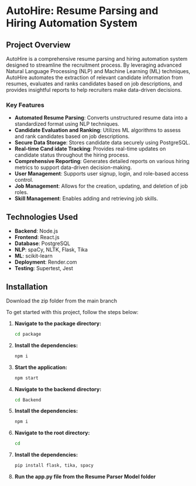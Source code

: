 # AutoHire: Resume Parsing and Hiring Automation System

## Project Overview

AutoHire is a comprehensive resume parsing and hiring automation system designed to streamline the recruitment process. By leveraging advanced Natural Language Processing (NLP) and Machine Learning (ML) techniques, AutoHire automates the extraction of relevant candidate information from resumes, evaluates and ranks candidates based on job descriptions, and provides insightful reports to help recruiters make data-driven decisions.

### Key Features

- **Automated Resume Parsing**: Converts unstructured resume data into a standardized format using NLP techniques.
- **Candidate Evaluation and Ranking**: Utilizes ML algorithms to assess and rank candidates based on job descriptions.
- **Secure Data Storage**: Stores candidate data securely using PostgreSQL.
- **Real-time Cand idate Tracking**: Provides real-time updates on candidate status throughout the hiring process.
- **Comprehensive Reporting**: Generates detailed reports on various hiring metrics to support data-driven decision-making.
- **User Management**: Supports user signup, login, and role-based access control.
- **Job Management**: Allows for the creation, updating, and deletion of job roles.
- **Skill Management**: Enables adding and retrieving job skills.

## Technologies Used

- **Backend**: Node.js
- **Frontend**: React.js
- **Database**: PostgreSQL
- **NLP**: spaCy, NLTK, Flask, Tika
- **ML**: scikit-learn
- **Deployment**: Render.com 
- **Testing**: Supertest, Jest

## Installation

Download the zip folder from the main branch
   
To get started with this project, follow the steps below:

1. **Navigate to the package directory:**
    ```sh
    cd package
    ```

2. **Install the dependencies:**
    ```sh
    npm i
    ```

3. **Start the application:**
    ```sh
    npm start
    ```
    
4. **Navigate to the backend directory:**
    ```sh
    cd Backend
    ```

5. **Install the dependencies:**
    ```sh
    npm i
    ```
    
6. **Navigate to the root directory:**
    ```sh
    cd 
    ```
    
7. **Install the dependencies:**
    ```sh
    pip install flask, tika, spacy
    ```

8. **Run the app.py file from the Resume Parser Model folder**
    
   

